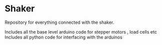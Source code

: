 # Shaker
Repository for everything connected with the shaker.

Includes all the base level arduino code for stepper motors , load cells etc
Includes all python code for interfacing with the arduinos
